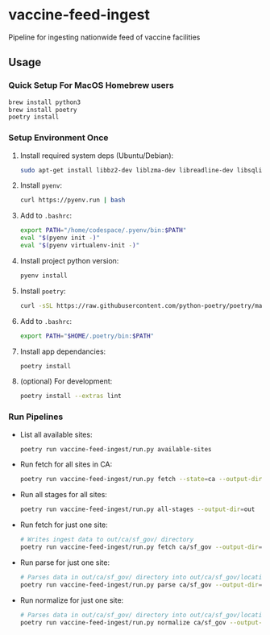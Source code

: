 # vaccine-feed-ingest

Pipeline for ingesting nationwide feed of vaccine facilities

## Usage

### Quick Setup For MacOS Homebrew users

```sh
brew install python3
brew install poetry
poetry install
```

### Setup Environment Once

1. Install required system deps (Ubuntu/Debian):

    ```sh
    sudo apt-get install libbz2-dev liblzma-dev libreadline-dev libsqlite3-dev
    ```

1. Install `pyenv`:

    ```sh
    curl https://pyenv.run | bash
    ```

1. Add to `.bashrc`:

    ```sh
    export PATH="/home/codespace/.pyenv/bin:$PATH"
    eval "$(pyenv init -)"
    eval "$(pyenv virtualenv-init -)"
    ```

1. Install project python version:

    ```sh
    pyenv install
    ```

1. Install `poetry`:

    ```sh
    curl -sSL https://raw.githubusercontent.com/python-poetry/poetry/master/get-poetry.py | python -
    ```

1. Add to `.bashrc`:

    ```sh
    export PATH="$HOME/.poetry/bin:$PATH"
    ```

1. Install app dependancies:

    ```sh
    poetry install
    ```

1. (optional) For development:

    ```sh
    poetry install --extras lint
    ```


### Run Pipelines

- List all available sites:

    ```sh
    poetry run vaccine-feed-ingest/run.py available-sites
    ```

- Run fetch for all sites in CA:

    ```sh
    poetry run vaccine-feed-ingest/run.py fetch --state=ca --output-dir=out
    ```

- Run all stages for all sites:

    ```sh
    poetry run vaccine-feed-ingest/run.py all-stages --output-dir=out
    ```

- Run fetch for just one site:

    ```sh
    # Writes ingest data to out/ca/sf_gov/ directory
    poetry run vaccine-feed-ingest/run.py fetch ca/sf_gov --output-dir=out
    ```

- Run parse for just one site:

    ```sh
    # Parses data in out/ca/sf_gov/ directory into out/ca/sf_gov/locations.ndjson
    poetry run vaccine-feed-ingest/run.py parse ca/sf_gov --output-dir=out
    ```

- Run normalize for just one site:

    ```sh
    # Parses data in out/ca/sf_gov/ directory into out/ca/sf_gov/locations.ndjson
    poetry run vaccine-feed-ingest/run.py normalize ca/sf_gov --output-dir=out
    ```
